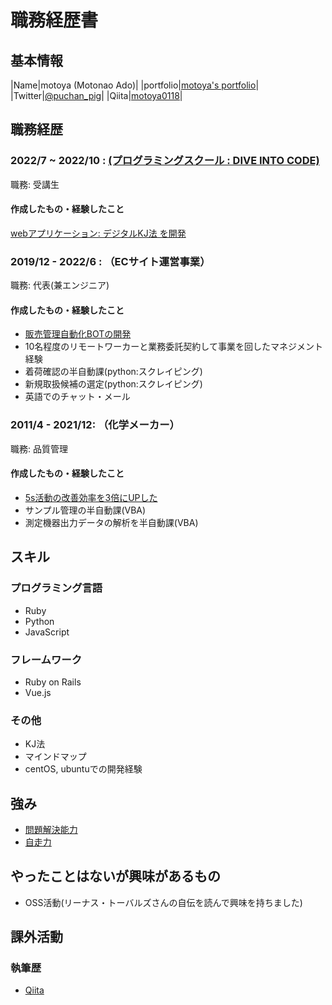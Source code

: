# 職務経歴書

## 基本情報

|Name|motoya (Motonao Ado)|
|portfolio|[motoya's portfolio](https://motoya-portfolio.com/)|
|Twitter|[@puchan_pig](https://twitter.com/puchan_pig)|
|Qiita|[motoya0118](https://qiita.com/motoya0118)|

## 職務経歴

### 2022/7 ~ 2022/10 : [(プログラミングスクール : DIVE INTO CODE)](https://diveintocode.jp/web_engineer_job)

職務: 受講生

#### 作成したもの・経験したこと

[webアプリケーション: デジタルKJ法 を開発](https://kj-method.link/)

### 2019/12 - 2022/6 : （ECサイト運営事業）

職務: 代表(兼エンジニア)

#### 作成したもの・経験したこと

- [販売管理自動化BOTの開発](https://motoya-portfolio.com/cosme-system/)
- 10名程度のリモートワーカーと業務委託契約して事業を回したマネジメント経験
- 着荷確認の半自動課(python:スクレイピング)
- 新規取扱候補の選定(python:スクレイピング)
- 英語でのチャット・メール

### 2011/4 - 2021/12: （化学メーカー）

職務: 品質管理

#### 作成したもの・経験したこと

- [5s活動の改善効率を3倍にUPした](https://motoya-portfolio.com/5s/)
- サンプル管理の半自動課(VBA)
- 測定機器出力データの解析を半自動課(VBA)

## スキル
### プログラミング言語
- Ruby
- Python
- JavaScript

### フレームワーク

- Ruby on Rails
- Vue.js

### その他

- KJ法
- マインドマップ
- centOS, ubuntuでの開発経験

## 強み

- [問題解決能力](https://motoya-portfolio.com/5s/)
- [自走力](https://motoya-portfolio.com/cosme-system/)

## やったことはないが興味があるもの
- OSS活動(リーナス・トーバルズさんの自伝を読んで興味を持ちました)

## 課外活動

### 執筆歴
* [Qiita](https://qiita.com/motoya0118)